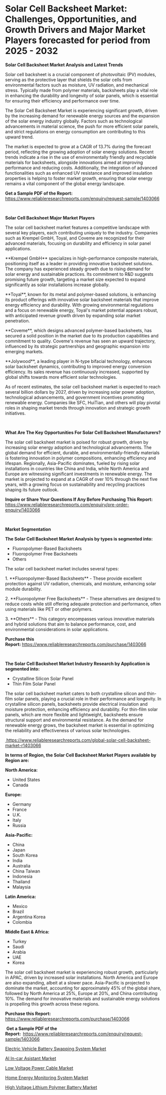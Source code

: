 <p><h1>Solar Cell Backsheet Market: Challenges, Opportunities, and Growth Drivers and Major Market Players forecasted for period from 2025 - 2032</h1></p><p><strong>Solar Cell Backsheet Market Analysis and Latest Trends</strong></p>
<p><p>Solar cell backsheet is a crucial component of photovoltaic (PV) modules, serving as the protective layer that shields the solar cells from environmental factors such as moisture, UV radiation, and mechanical stress. Typically made from polymer materials, backsheets play a vital role in enhancing the durability and longevity of solar panels, which is essential for ensuring their efficiency and performance over time.</p><p>The Solar Cell Backsheet Market is experiencing significant growth, driven by the increasing demand for renewable energy sources and the expansion of the solar energy industry globally. Factors such as technological advancements in material science, the push for more efficient solar panels, and strict regulations on energy consumption are contributing to this upward trend.</p><p>The market is expected to grow at a CAGR of 13.7% during the forecast period, reflecting the growing adoption of solar energy solutions. Recent trends indicate a rise in the use of environmentally friendly and recyclable materials for backsheets, alongside innovations aimed at improving performance and reducing costs. Additionally, the integration of advanced functionalities such as enhanced UV resistance and improved insulation properties is helping to foster market growth, ensuring that solar energy remains a vital component of the global energy landscape.</p></p>
<p><strong>Get a Sample PDF of the Report:&nbsp;</strong> <a href="https://www.reliableresearchreports.com/enquiry/request-sample/1403066?utm_campaign=24&utm_medium=2&utm_source=Github&utm_content=ia&utm_term=12012025&utm_id=solar-cell-backsheet">https://www.reliableresearchreports.com/enquiry/request-sample/1403066</a></p>
<p>&nbsp;</p>
<p><strong>Solar Cell Backsheet Major Market Players</strong></p>
<p><p>The solar cell backsheet market features a competitive landscape with several key players, each contributing uniquely to the industry. Companies such as Krempel GmbH, Toyal, and Coveme are recognized for their advanced materials, focusing on durability and efficiency in solar panel applications.</p><p>**Krempel GmbH** specializes in high-performance composite materials, positioning itself as a leader in providing innovative backsheet solutions. The company has experienced steady growth due to rising demand for solar energy and sustainable practices. Its commitment to R&D suggests promising future growth, targeting a market size expected to expand significantly as solar installations increase globally.</p><p>**Toyal**, known for its metal and polymer-based solutions, is enhancing its product offerings with innovative solar backsheet materials that improve energy efficiency and durability. With growing environmental regulations and a focus on renewable energy, Toyal's market potential appears robust, with anticipated revenue growth driven by expanding solar market penetration.</p><p>**Coveme**, which designs advanced polymer-based backsheets, has secured a solid position in the market due to its production capabilities and commitment to quality. Coveme's revenue has seen an upward trajectory, influenced by its strategic partnerships and geographic expansion into emerging markets.</p><p>**Jolywood**, a leading player in N-type bifacial technology, enhances solar backsheet dynamics, contributing to improved energy conversion efficiency. Its sales revenue has continuously increased, supported by global shifts towards more efficient solar technologies.</p><p>As of recent estimates, the solar cell backsheet market is expected to reach several billion dollars by 2027, driven by increasing solar power adoption, technological advancements, and government incentives promoting renewable energy. Companies like SFC, HuiTian, and others will play pivotal roles in shaping market trends through innovation and strategic growth initiatives.</p></p>
<p>&nbsp;</p>
<p><strong>What Are The Key Opportunities For Solar Cell Backsheet Manufacturers?</strong></p>
<p><p>The solar cell backsheet market is poised for robust growth, driven by increasing solar energy adoption and technological advancements. The global demand for efficient, durable, and environmentally-friendly materials is fostering innovation in polymer compositions, enhancing efficiency and lifespan. Regionally, Asia-Pacific dominates, fueled by rising solar installations in countries like China and India, while North America and Europe are witnessing significant investments in renewable energy. The market is projected to expand at a CAGR of over 10% through the next five years, with a growing focus on sustainability and recycling practices shaping its future outlook.</p></p>
<p><strong>Inquire or Share Your Questions If Any Before Purchasing This Report:</strong> <a href="https://www.reliableresearchreports.com/enquiry/pre-order-enquiry/1403066?utm_campaign=24&utm_medium=2&utm_source=Github&utm_content=ia&utm_term=12012025&utm_id=solar-cell-backsheet">https://www.reliableresearchreports.com/enquiry/pre-order-enquiry/1403066</a></p>
<p>&nbsp;</p>
<p><strong>Market Segmentation</strong></p>
<p><strong>The Solar Cell Backsheet Market Analysis by types is segmented into:</strong></p>
<p><ul><li>Fluoropolymer-Based Backsheets</li><li>Fluoropolymer Free Backsheets</li><li>Others</li></ul></p>
<p><p>The solar cell backsheet market includes several types: </p><p>1. **Fluoropolymer-Based Backsheets** - These provide excellent protection against UV radiation, chemicals, and moisture, enhancing solar module durability.</p><p>   </p><p>2. **Fluoropolymer Free Backsheets** - These alternatives are designed to reduce costs while still offering adequate protection and performance, often using materials like PET or other polymers.</p><p>3. **Others** - This category encompasses various innovative materials and hybrid solutions that aim to balance performance, cost, and environmental considerations in solar applications.</p></p>
<p><strong>Purchase this Report:&nbsp;</strong><a href="https://www.reliableresearchreports.com/purchase/1403066?utm_campaign=24&utm_medium=2&utm_source=Github&utm_content=ia&utm_term=12012025&utm_id=solar-cell-backsheet">https://www.reliableresearchreports.com/purchase/1403066</a></p>
<p>&nbsp;</p>
<p><strong>The Solar Cell Backsheet Market Industry Research by Application is segmented into:</strong></p>
<p><ul><li>Crystalline Silicon Solar Panel</li><li>Thin Film Solar Panel</li></ul></p>
<p><p>The solar cell backsheet market caters to both crystalline silicon and thin-film solar panels, playing a crucial role in their performance and longevity. In crystalline silicon panels, backsheets provide electrical insulation and moisture protection, enhancing efficiency and durability. For thin-film solar panels, which are more flexible and lightweight, backsheets ensure structural support and environmental resistance. As the demand for renewable energy grows, the backsheet market is essential in optimizing the reliability and effectiveness of various solar technologies.</p></p>
<p><a href="https://www.reliableresearchreports.com/global-solar-cell-backsheet-market-r1403066?utm_campaign=24&utm_medium=2&utm_source=Github&utm_content=ia&utm_term=12012025&utm_id=solar-cell-backsheet">&nbsp;https://www.reliableresearchreports.com/global-solar-cell-backsheet-market-r1403066</a></p>
<p><strong>In terms of Region, the Solar Cell Backsheet Market Players available by Region are:</strong></p>
<p>
    <p> <strong> North America: </strong>
        <ul>
            <li>United States</li>
            <li>Canada</li>
        </ul>
        </p> 
    <p> <strong> Europe: </strong>
        <ul>
            <li>Germany</li>
            <li>France</li>
            <li>U.K.</li>
            <li>Italy</li>
            <li>Russia</li>
        </ul>
        </p> 
    <p> <strong> Asia-Pacific: </strong>
        <ul>
            <li>China</li>
            <li>Japan</li>
            <li>South Korea</li>
            <li>India</li>
            <li>Australia</li>
            <li>China Taiwan</li>
            <li>Indonesia</li>
            <li>Thailand</li>
            <li>Malaysia</li>
        </ul>
        </p> 
    <p> <strong> Latin America: </strong>
        <ul>
            <li>Mexico</li>
            <li>Brazil</li>
            <li>Argentina Korea</li>
            <li>Colombia</li>
        </ul>
        </p> 
    <p> <strong> Middle East & Africa: </strong>
        <ul>
            <li>Turkey</li>
            <li>Saudi</li>
            <li>Arabia</li>
            <li>UAE</li>
            <li>Korea</li>
        </ul>
    </p>
    </p>
<p><p>The solar cell backsheet market is experiencing robust growth, particularly in APAC, driven by increased solar installations. North America and Europe are also expanding, albeit at a slower pace. Asia-Pacific is projected to dominate the market, accounting for approximately 45% of the global share, followed by North America at 25%, Europe at 20%, and China contributing 10%. The demand for innovative materials and sustainable energy solutions is propelling this growth across these regions.</p></p>
<p><strong>Purchase this Report: </strong><a href="https://www.reliableresearchreports.com/purchase/1403066?utm_campaign=24&utm_medium=2&utm_source=Github&utm_content=ia&utm_term=12012025&utm_id=solar-cell-backsheet">https://www.reliableresearchreports.com/purchase/1403066</a></p>
<p>&nbsp;<strong>Get a Sample PDF of the Report:&nbsp;&nbsp;</strong><a href="https://www.reliableresearchreports.com/enquiry/request-sample/1403066?utm_campaign=24&utm_medium=2&utm_source=Github&utm_content=ia&utm_term=12012025&utm_id=solar-cell-backsheet">https://www.reliableresearchreports.com/enquiry/request-sample/1403066</a></p>
<p><strong></strong></p>
<p><p><a href="https://github.com/santosh758595/Market-Research-Report-List-6/blob/main/electric-vehicle-battery-swapping-system-market.md?utm_campaign=24&utm_medium=2&utm_source=Github&utm_content=ia&utm_term=12012025&utm_id=solar-cell-backsheet">Electric Vehicle Battery Swapping System Market</a></p><p><a href="https://github.com/elizabethdagraca/Market-Research-Report-List-5/blob/main/ai-in-car-asistant-market.md?utm_campaign=24&utm_medium=2&utm_source=Github&utm_content=ia&utm_term=12012025&utm_id=solar-cell-backsheet">AI In-car Asistant Market</a></p><p><a href="https://github.com/steidmindy199393/Market-Research-Report-List-1/blob/main/low-voltage-power-cable-market.md?utm_campaign=24&utm_medium=2&utm_source=Github&utm_content=ia&utm_term=12012025&utm_id=solar-cell-backsheet">Low Voltage Power Cable Market</a></p><p><a href="https://github.com/delindacallegari68/Market-Research-Report-List-1/blob/main/home-energy-monitoring-system-market.md?utm_campaign=24&utm_medium=2&utm_source=Github&utm_content=ia&utm_term=12012025&utm_id=solar-cell-backsheet">Home Energy Monitoring System Market</a></p><p><a href="https://github.com/klindsey95/Market-Research-Report-List-1/blob/main/high-voltage-lithium-polymer-battery-market.md?utm_campaign=24&utm_medium=2&utm_source=Github&utm_content=ia&utm_term=12012025&utm_id=solar-cell-backsheet">High Voltage Lithium Polymer Battery Market</a></p></p>